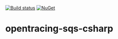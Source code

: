 [![Build status](https://ci.appveyor.com/api/projects/status/k7o1c0k2tbu4nhx6/branch/master?svg=true)](https://ci.appveyor.com/project/juniortads/opentracing-sqs-csharp/branch/master) [![NuGet][nuget-img]][nuget]

[nuget-img]: https://img.shields.io/nuget/v/Jaeger.svg
[nuget]: https://www.nuget.org/packages/EventBus.Sqs.Tracing/

# opentracing-sqs-csharp